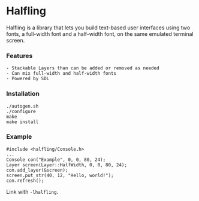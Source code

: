 # Halfling

Halfling is a library that lets you build  text-based user interfaces using two fonts, a full-width font and a half-width font, on the same emulated terminal screen.

### Features

    - Stackable Layers than can be added or removed as needed
    - Can mix full-width and half-width fonts
    - Powered by SDL

### Installation

```
./autogen.sh
./configure
make
make install
```

### Example

```
#include <halfling/Console.h>
...
Console con("Example", 0, 0, 80, 24);
Layer screen(Layer::HalfWidth, 0, 0, 80, 24);
con.add_layer(&screen);
screen.put_str(40, 12, "Hello, world!");
con.refresh();
```
Link with `-lhalfling`.

